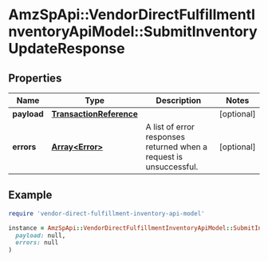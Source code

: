 # AmzSpApi::VendorDirectFulfillmentInventoryApiModel::SubmitInventoryUpdateResponse

## Properties

| Name | Type | Description | Notes |
| ---- | ---- | ----------- | ----- |
| **payload** | [**TransactionReference**](TransactionReference.md) |  | [optional] |
| **errors** | [**Array&lt;Error&gt;**](Error.md) | A list of error responses returned when a request is unsuccessful. | [optional] |

## Example

```ruby
require 'vendor-direct-fulfillment-inventory-api-model'

instance = AmzSpApi::VendorDirectFulfillmentInventoryApiModel::SubmitInventoryUpdateResponse.new(
  payload: null,
  errors: null
)
```


